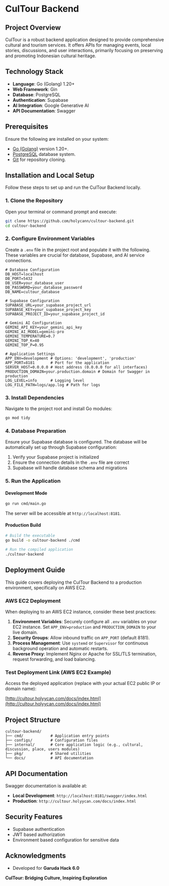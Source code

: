 # CulTour Backend

## Project Overview

CulTour is a robust backend application designed to provide comprehensive cultural and tourism services. It offers APIs for managing events, local stories, discussions, and user interactions, primarily focusing on preserving and promoting Indonesian cultural heritage.

## Technology Stack

-   **Language**: Go (Golang) 1.20+
-   **Web Framework**: Gin
-   **Database**: PostgreSQL
-   **Authentication**: Supabase
-   **AI Integration**: Google Generative AI
-   **API Documentation**: Swagger

## Prerequisites

Ensure the following are installed on your system:

-   [Go (Golang)](https://go.dev/doc/install) version 1.20+.
-   [PostgreSQL](https://www.postgresql.org/download/) database system.
-   [Git](https://git-scm.com/downloads) for repository cloning.

## Installation and Local Setup

Follow these steps to set up and run the CulTour Backend locally.

### 1. Clone the Repository

Open your terminal or command prompt and execute:

```bash
git clone https://github.com/holycann/cultour-backend.git
cd cultour-backend
```

### 2. Configure Environment Variables

Create a `.env` file in the project root and populate it with the following. These variables are crucial for database, Supabase, and AI service connections.

```env
# Database Configuration
DB_HOST=localhost
DB_PORT=5432
DB_USER=your_database_user
DB_PASSWORD=your_database_password
DB_NAME=cultour_database

# Supabase Configuration
SUPABASE_URL=your_supabase_project_url
SUPABASE_KEY=your_supabase_project_key
SUPABASE_PROJECT_ID=your_supabase_project_id

# Gemini AI Configuration
GEMINI_API_KEY=your_gemini_api_key
GEMINI_AI_MODEL=gemini-pro
GEMINI_TEMPERATURE=0.7
GEMINI_TOP_K=40
GEMINI_TOP_P=0.95

# Application Settings
APP_ENV=development # Options: 'development', 'production'
APP_PORT=8181       # Port for the application
SERVER_HOST=0.0.0.0 # Host address (0.0.0.0 for all interfaces)
PRODUCTION_DOMAIN=your.production.domain # Domain for Swagger in production
LOG_LEVEL=info      # Logging level
LOG_FILE_PATH=logs/app.log # Path for logs
```

### 3. Install Dependencies

Navigate to the project root and install Go modules:

```bash
go mod tidy
```

### 4. Database Preparation

Ensure your Supabase database is configured. The database will be automatically set up through Supabase configuration:

1. Verify your Supabase project is initialized
2. Ensure the connection details in the `.env` file are correct
3. Supabase will handle database schema and migrations

### 5. Run the Application

#### Development Mode

```bash
go run cmd/main.go
```

The server will be accessible at `http://localhost:8181`.

#### Production Build

```bash
# Build the executable
go build -o cultour-backend ./cmd

# Run the compiled application
./cultour-backend
```

## Deployment Guide

This guide covers deploying the CulTour Backend to a production environment, specifically on AWS EC2.

### AWS EC2 Deployment

When deploying to an AWS EC2 instance, consider these best practices:

1.  **Environment Variables**: Securely configure all `.env` variables on your EC2 instance. Set `APP_ENV=production` and `PRODUCTION_DOMAIN` to your live domain.
2.  **Security Groups**: Allow inbound traffic on `APP_PORT` (default 8181).
3.  **Process Management**: Use `systemd` or `Supervisor` for continuous background operation and automatic restarts.
4.  **Reverse Proxy**: Implement Nginx or Apache for SSL/TLS termination, request forwarding, and load balancing.

### Test Deployment Link (AWS EC2 Example)

Access the deployed application (replace with your actual EC2 public IP or domain name):

[http://cultour.holyycan.com/docs/index.html](http://cultour.holyycan.com/docs/index.html)

## Project Structure

```
cultour-backend/
├── cmd/            # Application entry points
├── configs/        # Configuration files
├── internal/       # Core application logic (e.g., cultural, discussion, place, users modules)
├── pkg/            # Shared utilities
└── docs/           # API documentation
```

## API Documentation

Swagger documentation is available at:

-   **Local Development**: `http://localhost:8181/swagger/index.html`
-   **Production**: `http://cultour.holyycan.com/docs/index.html`

## Security Features

-   Supabase authentication
-   JWT based authorization
-   Environment based configuration for sensitive data

## Acknowledgments

-   Developed for **Garuda Hack 6.0**

**CulTour: Bridging Culture, Inspiring Exploration**